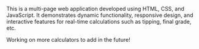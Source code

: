 This is a multi-page web application developed using HTML, CSS, and JavaScript. 
It demonstrates dynamic functionality, responsive design, and interactive features for real-time calculations such as tipping, final grade, etc.

Working on more calculators to add in the future!
